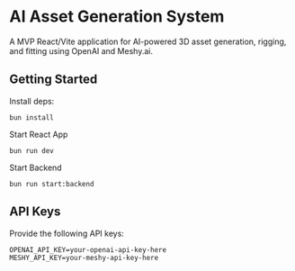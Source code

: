 # AI Asset Generation System

A MVP React/Vite application for AI-powered 3D asset generation, rigging, and fitting using OpenAI and Meshy.ai.

## Getting Started

Install deps:
```
bun install
```

Start React App
```
bun run dev
```

Start Backend
```
bun run start:backend
```

## API Keys

Provide the following API keys:
```
OPENAI_API_KEY=your-openai-api-key-here
MESHY_API_KEY=your-meshy-api-key-here
```